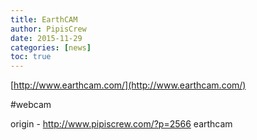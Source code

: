```yaml
---
title: EarthCAM
author: PipisCrew
date: 2015-11-29
categories: [news]
toc: true
---
```


[http://www.earthcam.com/](http://www.earthcam.com/)

#webcam

origin - http://www.pipiscrew.com/?p=2566 earthcam